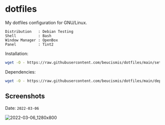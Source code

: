 # dotfiles

My dotfiles configuration for GNU/Linux. 

```
Distribution   : Debian Testing
Shell          : Bash
Window Manager : OpenBox
Panel          : Tint2
```

Installation: <br/>
```sh
wget -O - https://raw.githubusercontent.com/beucismis/dotfiles/main/setup.sh | bash
```
Dependencies:
```sh
wget -O - https://raw.githubusercontent.com/beucismis/dotfiles/main/dependencies.sh | bash
```

## Screenshots

Date: `2022-03-06`

![2022-03-06_1280x800](https://user-images.githubusercontent.com/40023234/156922875-01be8174-33eb-408f-bd6e-8f52509984a5.png)
